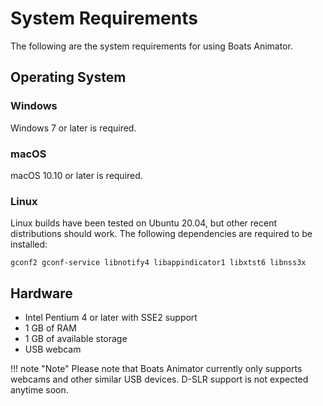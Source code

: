 # System Requirements

The following are the system requirements for using Boats Animator.

## Operating System

### Windows

Windows 7 or later is required.

### macOS

macOS 10.10 or later is required.

### Linux

Linux builds have been tested on Ubuntu 20.04, but other recent distributions should work. The following dependencies are required to be installed:

```plaintext
gconf2 gconf-service libnotify4 libappindicator1 libxtst6 libnss3x
```

## Hardware

* Intel Pentium 4 or later with SSE2 support
* 1 GB of RAM
* 1 GB of available storage
* USB webcam

!!! note "Note"
    Please note that Boats Animator currently only supports webcams and other similar USB devices. D-SLR support is not expected anytime soon.